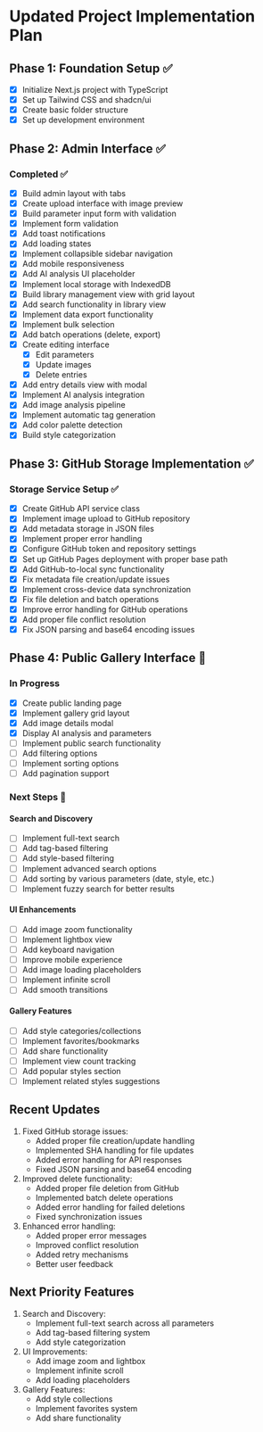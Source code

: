 # Updated Project Implementation Plan

## Phase 1: Foundation Setup ✅
- [x] Initialize Next.js project with TypeScript
- [x] Set up Tailwind CSS and shadcn/ui
- [x] Create basic folder structure
- [x] Set up development environment

## Phase 2: Admin Interface ✅
### Completed ✅
- [x] Build admin layout with tabs
- [x] Create upload interface with image preview
- [x] Build parameter input form with validation
- [x] Implement form validation
- [x] Add toast notifications
- [x] Add loading states
- [x] Implement collapsible sidebar navigation
- [x] Add mobile responsiveness
- [x] Add AI analysis UI placeholder
- [x] Implement local storage with IndexedDB
- [x] Build library management view with grid layout
- [x] Add search functionality in library view
- [x] Implement data export functionality
- [x] Implement bulk selection
- [x] Add batch operations (delete, export)
- [x] Create editing interface
  - [x] Edit parameters
  - [x] Update images
  - [x] Delete entries
- [x] Add entry details view with modal
- [x] Implement AI analysis integration
- [x] Add image analysis pipeline
- [x] Implement automatic tag generation
- [x] Add color palette detection
- [x] Build style categorization

## Phase 3: GitHub Storage Implementation ✅
### Storage Service Setup ✅
- [x] Create GitHub API service class
- [x] Implement image upload to GitHub repository
- [x] Add metadata storage in JSON files
- [x] Implement proper error handling
- [x] Configure GitHub token and repository settings
- [x] Set up GitHub Pages deployment with proper base path
- [x] Add GitHub-to-local sync functionality
- [x] Fix metadata file creation/update issues
- [x] Implement cross-device data synchronization
- [x] Fix file deletion and batch operations
- [x] Improve error handling for GitHub operations
- [x] Add proper file conflict resolution
- [x] Fix JSON parsing and base64 encoding issues

## Phase 4: Public Gallery Interface 🚧
### In Progress
- [x] Create public landing page
- [x] Implement gallery grid layout
- [x] Add image details modal
- [x] Display AI analysis and parameters
- [ ] Implement public search functionality
- [ ] Add filtering options
- [ ] Implement sorting options
- [ ] Add pagination support

### Next Steps 🎯
#### Search and Discovery
- [ ] Implement full-text search
- [ ] Add tag-based filtering
- [ ] Add style-based filtering
- [ ] Implement advanced search options
- [ ] Add sorting by various parameters (date, style, etc.)
- [ ] Implement fuzzy search for better results

#### UI Enhancements
- [ ] Add image zoom functionality
- [ ] Implement lightbox view
- [ ] Add keyboard navigation
- [ ] Improve mobile experience
- [ ] Add image loading placeholders
- [ ] Implement infinite scroll
- [ ] Add smooth transitions

#### Gallery Features
- [ ] Add style categories/collections
- [ ] Implement favorites/bookmarks
- [ ] Add share functionality
- [ ] Implement view count tracking
- [ ] Add popular styles section
- [ ] Implement related styles suggestions

## Recent Updates
1. Fixed GitHub storage issues:
   - Added proper file creation/update handling
   - Implemented SHA handling for file updates
   - Added error handling for API responses
   - Fixed JSON parsing and base64 encoding
2. Improved delete functionality:
   - Added proper file deletion from GitHub
   - Implemented batch delete operations
   - Added error handling for failed deletions
   - Fixed synchronization issues
3. Enhanced error handling:
   - Added proper error messages
   - Improved conflict resolution
   - Added retry mechanisms
   - Better user feedback

## Next Priority Features
1. Search and Discovery:
   - Implement full-text search across all parameters
   - Add tag-based filtering system
   - Add style categorization
2. UI Improvements:
   - Add image zoom and lightbox
   - Implement infinite scroll
   - Add loading placeholders
3. Gallery Features:
   - Add style collections
   - Implement favorites system
   - Add share functionality
